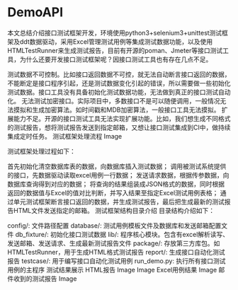 # DemoAPI
本文总结介绍接口测试框架开发，环境使用python3+selenium3+unittest测试框架及ddt数据驱动，采用Excel管理测试用例等集成测试数据功能，以及使用HTMLTestRunner来生成测试报告，目前有开源的poman、Jmeter等接口测试工具，为什么还要开发接口测试框架呢？因接口测试工具也有存在几点不足。

测试数据不可控制。比如接口返回数据不可控，就无法自动断言接口返回的数据，不能断定是接口程序引起，还是测试数据变化引起的错误，所以需要做一些初始化测试数据。接口工具没有具备初始化测试数据功能，无法做到真正的接口测试自动化。 无法测试加密接口。实际项目中，多数接口不是可以随便调用，一般情况无法摸拟和生成加密算法。如时间戳和MDB加密算法，一般接口工具无法摸拟。 扩展能力不足。开源的接口测试工具无法实现扩展功能。比如，我们想生成不同格式的测试报告，想将测试报告发送到指定邮箱，又想让接口测试集成到CI中，做持续集成定时任务。 测试框架处理流程 Image

测试框架处理过程如下：

首先初始化清空数据库表的数据，向数据库插入测试数据； 调用被测试系统提供的接口，先数据驱动读取excel用例一行数据； 发送请求数据，根据传参数据，向数据库查询得到对应的数据； 将查询的结果组装成JSON格式的数据，同时根据返回的数据值与Excel的值对比判断，并写入结果至指定Excel测试用例表格； 通过单元测试框架断言接口返回的数据，并生成测试报告，最后把生成最新的测试报告HTML文件发送指定的邮箱。 测试框架结构目录介绍 目录结构介绍如下：

config/: 文件路径配置 database/: 测试用例模板文件及数据库和发送邮箱配置文件 db_fixture/: 初始化接口测试数据 lib/: 程序核心模块。包含有excel解析读写、发送邮箱、发送请求、生成最新测试报告文件 package/: 存放第三方库包。如HTMLTestRunner，用于生成HTML格式测试报告 report/: 生成接口自动化测试报告 testcase/: 用于编写接口自动化测试用例 run_demo.py: 执行所有接口测试用例的主程序 测试结果展示 HTML报告 Image Image Excel用例结果 Image 邮件收到的测试报告 Image
